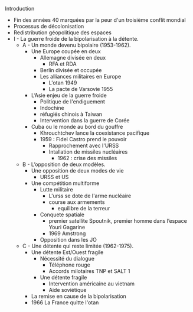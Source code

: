 
Introduction
- Fin des années 40 marquées par la peur d'un troisième conflit mondial
- Processus de décolonisation
- Redistribution géopolitique des espaces
- I - La guerre froide de la bipolarisation à la détente.
	- A - Un monde devenu bipolaire (1953-1962).
		- Une Europe coupée en deux
			- Allemagne divisée en deux
				- RFA et RDA
			- Berlin divisée et occupée
			- Les alliances militaires en Europe
				- L'otan 1949
				- La pacte de Varsovie 1955
		- L’Asie enjeu de la guerre froide
			- Politique de l'endiguement
			- Indochine
			- réfugiés chinois à Taiwan
			- Intervention dans la guerre de Corée
		- Cuba ou le monde au bord du gouffre
			- Khrouchtchev lance la coexistance pacifique
			- 1959 : Fidel Castro prend le pouvoir
				- Rapprochement avec l'URSS
				- Intallation de missiles nucléaires
					- 1962 : crise des missiles
	- B - L’opposition de deux modèles.
		- Une opposition de deux modes de vie
			- URSS et US
		- Une compétition multiforme
			- Lutte militaire
				- L'urss se dote de l'arme nucléaire
				- course aux armements
					- equilibre de la terreur
			- Conquete spatiale 
				- premier satellite Spoutnik, premier homme dans l’espace Youri Gagarine
				- 1969 Amstrong
			- Opposition dans les JO 
	- C - Une détente qui reste limitée (1962-1975).
		- Une détente Est/Ouest fragile
			- Nécessité du dialogue
				- Téléphone rouge
				- Accords milotaires TNP et SALT 1
			- Une détente fragile 
				- Intervention américaine au vietnam
				- Aide soviétique
		- La remise en cause de la bipolarisation
		- 1966 La France quitte l'otan